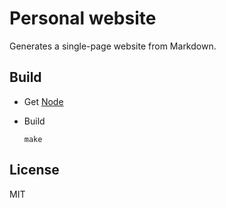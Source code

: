 # Personal website

Generates a single-page website from Markdown.

## Build

* Get [Node](https://nodejs.org/)

* Build
    ```shell
    make
    ```

## License

MIT
